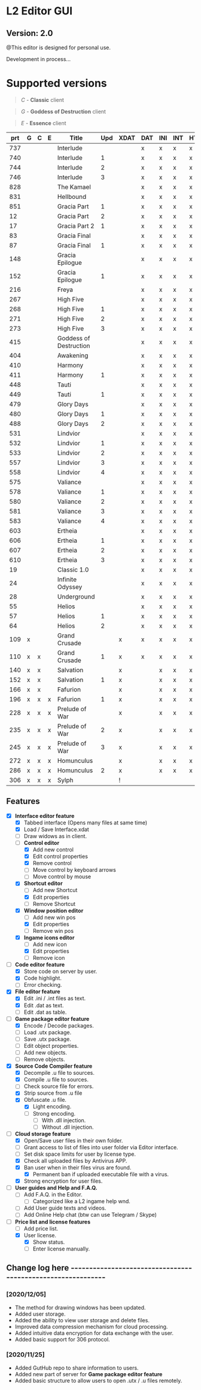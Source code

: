 # L2 Editor GUI
## Version: 2.0
@This editor is designed for personal use.

Development in process...

# Supported versions
> *C* - **Classic** client

> *G* - **Goddess of Destruction** client

> *E* - **Essence** client

| prt | G | C | E | Title | Upd | XDAT | DAT | INI | INT | HTM | BMP | UTX | U | 
|-----|---|---|---|------------------------------|---|---|---|---|---|---|---|---|---| 
| 737 |   |   |   | Interlude              |   |   | x | x | x | x | x |   | x | 
| 740 |   |   |   | Interlude              | 1 |   | x | x | x | x | x |   | x | 
| 744 |   |   |   | Interlude              | 2 |   | x | x | x | x | x |   | x | 
| 746 |   |   |   | Interlude              | 3 |   | x | x | x | x | x |   | x | 
| 828 |   |   |   | The Kamael             |   |   | x | x | x | x | x |   | x | 
| 831 |   |   |   | Hellbound              |   |   | x | x | x | x | x |   | x | 
| 851 |   |   |   | Gracia Part            | 1 |   | x | x | x | x | x |   | x | 
| 12  |   |   |   | Gracia Part            | 2 |   | x | x | x | x | x |   | x | 
| 17  |   |   |   | Gracia Part 2          | 1 |   | x | x | x | x | x |   | x | 
| 83  |   |   |   | Gracia Final           |   |   | x | x | x | x | x |   | x | 
| 87  |   |   |   | Gracia Final           | 1 |   | x | x | x | x | x |   | x | 
| 148 |   |   |   | Gracia Epilogue        |   |   | x | x | x | x | x |   | x | 
| 152 |   |   |   | Gracia Epilogue        | 1 |   | x | x | x | x | x |   | x | 
| 216 |   |   |   | Freya                  |   |   | x | x | x | x | x |   | x | 
| 267 |   |   |   | High Five              |   |   | x | x | x | x | x |   | x | 
| 268 |   |   |   | High Five              | 1 |   | x | x | x | x | x |   | x | 
| 271 |   |   |   | High Five              | 2 |   | x | x | x | x | x |   | x | 
| 273 |   |   |   | High Five              | 3 |   | x | x | x | x | x |   | x | 
| 415 |   |   |   | Goddess of Destruction |   |   | x | x | x | x | x |   | x | 
| 404 |   |   |   | Awakening              |   |   | x | x | x | x | x |   | x | 
| 410 |   |   |   | Harmony                |   |   | x | x | x | x | x |   | x | 
| 411 |   |   |   | Harmony                | 1 |   | x | x | x | x | x |   | x | 
| 448 |   |   |   | Tauti                  |   |   | x | x | x | x | x |   | x | 
| 449 |   |   |   | Tauti                  | 1 |   | x | x | x | x | x |   | x | 
| 479 |   |   |   | Glory Days             |   |   | x | x | x | x | x |   | x | 
| 480 |   |   |   | Glory Days             | 1 |   | x | x | x | x | x |   | x | 
| 488 |   |   |   | Glory Days             | 2 |   | x | x | x | x | x |   | x | 
| 531 |   |   |   | Lindvior               |   |   | x | x | x | x | x |   | x | 
| 532 |   |   |   | Lindvior               | 1 |   | x | x | x | x | x |   | x | 
| 533 |   |   |   | Lindvior               | 2 |   | x | x | x | x | x |   | x | 
| 557 |   |   |   | Lindvior               | 3 |   | x | x | x | x | x |   | x | 
| 558 |   |   |   | Lindvior               | 4 |   | x | x | x | x | x |   | x | 
| 575 |   |   |   | Valiance               |   |   | x | x | x | x | x |   | x | 
| 578 |   |   |   | Valiance               | 1 |   | x | x | x | x | x |   | x | 
| 580 |   |   |   | Valiance               | 2 |   | x | x | x | x | x |   | x | 
| 581 |   |   |   | Valiance               | 3 |   | x | x | x | x | x |   | x | 
| 583 |   |   |   | Valiance               | 4 |   | x | x | x | x | x |   | x | 
| 603 |   |   |   | Ertheia                |   |   | x | x | x | x | x |   | x | 
| 606 |   |   |   | Ertheia                | 1 |   | x | x | x | x | x |   | x | 
| 607 |   |   |   | Ertheia                | 2 |   | x | x | x | x | x |   | x | 
| 610 |   |   |   | Ertheia                | 3 |   | x | x | x | x | x |   | x | 
| 19  |   |   |   | Classic 1.0            |   |   | x | x | x | x | x |   | x | 
| 24  |   |   |   | Infinite Odyssey       |   |   | x | x | x | x | x |   | x | 
| 28  |   |   |   | Underground            |   |   | x | x | x | x | x |   | x | 
| 55  |   |   |   | Helios                 |   |   | x | x | x | x | x |   | x | 
| 57  |   |   |   | Helios                 | 1 |   | x | x | x | x | x |   | x | 
| 64  |   |   |   | Helios                 | 2 |   | x | x | x | x | x |   | x | 
| 109 | x |   |   | Grand Crusade          |   | x | x | x | x | x | x |   | x | 
| 110 | x | x |   | Grand Crusade          | 1 | x | x | x | x | x | x |   | x | 
| 140 | x | x |   | Salvation              |   | x |   | x | x | x | x |   | x | 
| 152 | x | x |   | Salvation              | 1 | x |   | x | x | x | x |   | x | 
| 166 | x | x |   | Fafurion               |   | x |   | x | x | x | x |   | x | 
| 196 | x | x | x | Fafurion               | 1 | x |   | x | x | x | x |   | x | 
| 228 | x | x | x | Prelude of War         |   | x |   | x | x | x | x |   |   | 
| 235 | x | x | x | Prelude of War         | 2 | x |   | x | x | x | x |   |   | 
| 245 | x | x | x | Prelude of War         | 3 | x |   | x | x | x | x |   |   | 
| 272 | x | x | x | Homunculus             |   | x |   | x | x | x | x |   |   | 
| 286 | x | x | x | Homunculus             | 2 | x |   | x | x | x | x |   |   | 
| 306 | x | x | x | Sylph                  |   | ! |   |   |   |   |   |   |   | 


## Features

- [x] **Interface editor feature**
  - [x] Tabbed interface (Opens many files at same time)
  - [x] Load / Save Interface.xdat
  - [ ] Draw widows as in client.
  - [ ] **Control editor**
    - [x] Add new control
    - [x] Edit control properties
    - [x] Remove control
    - [ ] Move control by keyboard arrows
    - [ ] Move control by mouse
  - [x] **Shortcut editor**
    - [ ] Add new Shortcut
    - [x] Edit properties
    - [ ] Remove Shortcut
  - [x] **Window position editor**
    - [ ] Add new win pos
    - [x] Edit properties
    - [ ] Remove win pos
  - [x] **Ingame icons editor**
    - [ ] Add new icon
    - [x] Edit properties
    - [ ] Remove icon    
- [ ] **Code editor feature**
  - [x] Store code on server by user.
  - [x] Code highlight.
  - [ ] Error checking.  
- [x] **File editor feature**
  - [x] Edit .ini / .int files as text.
  - [x] Edit .dat as text.
  - [ ] Edit .dat as table.  
- [ ] **Game package editor feature**
  - [x] Encode / Decode packages.
  - [ ] Load .utx package.
  - [ ] Save .utx package.
  - [ ] Edit object properties.
  - [ ] Add new objects.
  - [ ] Remove objects.  
- [x] **Source Code Compiler feature**
  - [x] Decompile .u file to sources.
  - [x] Compile .u file to sources.
  - [ ] Check source file for errors.
  - [x] Strip source from .u file
  - [x] Obfuscate .u file.
    - [x] Light encoding.
    - [ ] Strong encoding.
      - [ ] With .dll injection.
      - [ ] Without .dll injection.       
- [ ] **Cloud storage feature**
  - [x] Open/Save user files in their own folder.
  - [ ] Grant access to list of files into user folder via Editor interface.
  - [ ] Set disk space limits for user by license type.
  - [x] Check all uploaded files by Antivirus APP.
  - [x] Ban user when in their files virus are found.
    - [x] Permanent ban if uploaded executable file with a virus.  
  - [x] Strong encryption for user files.
- [ ] **User guides and Help and F.A.Q.**
  - [ ] Add F.A.Q. in the Editor.
    - [ ] Categorized like a L2 ingame help wnd.
  - [ ] Add User guide texts and videos.
  - [ ] Add Online Help chat (btw can use Telegram / Skype)  
- [ ] **Price list and license features**
  - [ ] Add price list.
  - [x] User license.
    - [x] Show status.
    - [ ] Enter license manually.
  
## Change log here ------------------------------------------------------------

### **[2020/12/05]** 
  - The method for drawing windows has been updated. 
  - Added user storage.
  - Added the ability to view user storage and delete files.
  - Improved data compression mechanism for cloud processing.
  - Added intuitive data encryption for data exchange with the user.
  - Added basic support for 306 protocol.
  
### **[2020/11/25]** 
  - Added GutHub repo to share information to users.
  - Added new part of server for **Game package editor feature**
  - Added basic structure to allow users to open .utx / .u files remotely.

